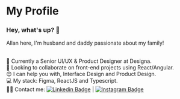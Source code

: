 # My Profile

### Hey, what's up? 👋
Allan here, I'm husband and daddy passionate about my family!

<br/>🚀 Currently a Senior UI/UX & Product Designer at Designa.
<br/>💜 Looking to collaborate on front-end projects using React/Angular.
<br/>😊 I can help you with, Interface Design and Product Design.
<br/>💻 My stack: Figma, ReactJS and Typescript.
<br/>👨‍💻 Contact me: [![Linkedin Badge](https://img.shields.io/badge/LinkedIn-0077B5?style=for-the-badge&logo=linkedin&logoColor=white)](https://www.linkedin.com/in/allanmgoncalves/)  |  [![Instagram Badge](https://img.shields.io/badge/Instagram-E4405F?style=for-the-badge&logo=instagram&logoColor=white)](https://www.instagram.com/allanmgoncalves/)
